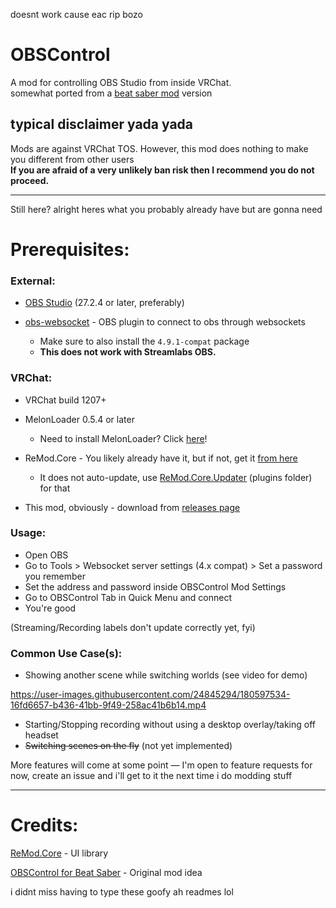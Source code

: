 doesnt work cause eac rip bozo

# OBSControl

A mod for controlling OBS Studio from inside VRChat.\
somewhat ported from a [beat saber mod](https://github.com/Zingabopp/OBSControl) version

## typical disclaimer yada yada
Mods are against VRChat TOS. However, this mod does nothing to make you different from other users\
**If you are afraid of a very unlikely ban risk then I recommend you do not proceed.**

-----

Still here? alright heres what you probably already have but are gonna need

# Prerequisites:
### External:

- [OBS Studio](https://obsproject.com) (27.2.4 or later, preferably)

- [obs-websocket](https://github.com/obsproject/obs-websocket/releases/tag/5.0.0) - OBS plugin to connect to obs through websockets
  - Make sure to also install the `4.9.1-compat` package
  - **This does not work with Streamlabs OBS.**

### VRChat:
- VRChat build 1207+
- MelonLoader 0.5.4 or later
  - Need to install MelonLoader? Click [here](https://melonwiki.xyz/)!

- ReMod.Core - You likely already have it, but if not, get it [from here](https://github.com/RequiDev/ReMod.Core/releases)
  - It does not auto-update, use [ReMod.Core.Updater](https://github.com/PennyBunny/ReMod.Core.Updater) (plugins folder) for that
- This mod, obviously - download from [releases page](https://github.com/Aniiiiiimal/OBSControl/releases)

### Usage:
- Open OBS
- Go to Tools > Websocket server settings (4.x compat) > Set a password you remember
- Set the address and password inside OBSControl Mod Settings
- Go to OBSControl Tab in Quick Menu and connect
- You're good

(Streaming/Recording labels don't update correctly yet, fyi)

### Common Use Case(s):
- Showing another scene while switching worlds (see video for demo)

https://user-images.githubusercontent.com/24845294/180597534-16fd6657-b436-41bb-9f49-258ac41b6b14.mp4

- Starting/Stopping recording without using a desktop overlay/taking off headset
- ~~Switching scenes on the fly~~ (not yet implemented)

More features will come at some point —
I'm open to feature requests for now, create an issue and i'll get to it the next time i do modding stuff

---

# Credits:
[ReMod.Core](https://github.com/RequiDev/ReMod.Core) - UI library

[OBSControl for Beat Saber](https://github.com/Zingabopp/OBSControl) - Original mod idea

i didnt miss having to type these goofy ah readmes lol
